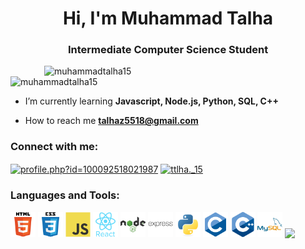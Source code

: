 <h1 align="center">Hi, I'm Muhammad Talha</h1>
<h3 align="center">Intermediate Computer Science Student</h3>

<img align="right"
src="https://cdn.dribbble.com/users/1162077/screenshots/3848914/programmer.gif"
alt="muhammadtalha15" width="450"/>

<p align="left"> <img
        src="https://komarev.com/ghpvc/?username=muhammadtalha15&label=Profile%20views&color=0e75b6&style=flat"
        alt="muhammadtalha15" /> </p>

- I’m currently learning **Javascript, Node.js, Python, SQL, C++**

- How to reach me **talhaz5518@gmail.com**

<h3 align="left">Connect with me:</h3>
<p align="left">
    <a href="https://fb.com/profile.php?id=100092518021987" target="blank"><img align="center"
            src="https://raw.githubusercontent.com/rahuldkjain/github-profile-readme-generator/master/src/images/icons/Social/facebook.svg"
            alt="profile.php?id=100092518021987" height="30" width="40" /></a>
    <a href="https://instagram.com/ttlha._15" target="blank"><img align="center"
            src="https://raw.githubusercontent.com/rahuldkjain/github-profile-readme-generator/master/src/images/icons/Social/instagram.svg"
            alt="ttlha._15" height="30" width="40" /></a>
</p>

<h3 align="left">Languages and Tools:</h3>
<p align="left"> 
<a style="color: transparent;" href="https://www.w3.org/html/" target="_blank" rel="noreferrer"> <img
src="https://raw.githubusercontent.com/devicons/devicon/master/icons/html5/html5-original-wordmark.svg"
alt="html5" width="40" height="40" /></a>
<a style="color: transparent;" href="https://www.w3schools.com/css/" target="_blank"
rel="noreferrer"><img src="https://raw.githubusercontent.com/devicons/devicon/master/icons/css3/css3-original-wordmark.svg"
alt="css3" width="40" height="40" /> </a>
<a style="color: transparent;" href="https://developer.mozilla.org/en-US/docs/Web/JavaScript"
target="_blank" rel="noreferrer"> <img
src="https://raw.githubusercontent.com/devicons/devicon/master/icons/javascript/javascript-original.svg"
alt="javascript" width="40" height="40" /> </a>
<a style="color: transparent;" href="https://reactjs.org/" target="_blank" rel="noreferrer">
<img src="https://raw.githubusercontent.com/devicons/devicon/master/icons/react/react-original-wordmark.svg"
alt="react" width="40" height="40" /> </a>
<a style="color: transparent;" href="https://nodejs.org" target="_blank" rel="noreferrer">
<img src="https://raw.githubusercontent.com/devicons/devicon/master/icons/nodejs/nodejs-original-wordmark.svg"
alt="nodejs" width="40" height="40" /> </a> 
<a style="color: transparent;" href="https://expressjs.com" target="_blank" rel="noreferrer">
<img src="https://raw.githubusercontent.com/devicons/devicon/master/icons/express/express-original-wordmark.svg"
alt="express" width="40" height="40" /></a>
<a style="color: transparent;" href="https://www.python.org" target="_blank"
rel="noreferrer"> <img
src="https://raw.githubusercontent.com/devicons/devicon/master/icons/python/python-original.svg"
alt="python" width="40" height="40" /> </a>
<a style="color: transparent;" href="https://www.cprogramming.com/" target="_blank" rel="noreferrer"> <img
src="https://raw.githubusercontent.com/devicons/devicon/master/icons/c/c-original.svg" alt="c" width="40"
height="40" /></a>
<a style="color: transparent;" href="https://www.w3schools.com/cpp/" target="_blank" rel="noreferrer"> <img
src="https://raw.githubusercontent.com/devicons/devicon/master/icons/cplusplus/cplusplus-original.svg"
alt="cplusplus" width="40" height="40" /></a>
<a style="color: transparent;" href="https://www.mysql.com/" target="_blank"
rel="noreferrer"> <img
src="https://raw.githubusercontent.com/devicons/devicon/master/icons/mysql/mysql-original-wordmark.svg"
alt="mysql" width="40" height="40" /> </a>  
<a style="color: transparent;" href="https://www.figma.com/" target="_blank"
rel="noreferrer"> <img src="https://www.vectorlogo.zone/logos/figma/figma-icon.svg" alt="figma" width="40"
height="40" /></a>
</p>    
